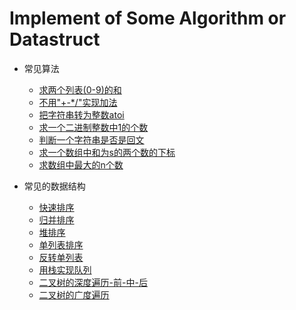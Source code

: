# Implement of Some Algorithm or Datastruct
- 常见算法
    - [求两个列表(0-9)的和](./algorithm/addTwoNumber.cpp)
    - [不用"+-*/"实现加法](./algorithm/addWithoutPlus.cpp)
    - [把字符串转为整数atoi](./algorithm/atoi.cpp)
    - [求一个二进制整数中1的个数](./algorithm/numOfOneInInteger.cpp)
    - [判断一个字符串是否是回文](./algorithm/validPalindrome.cpp)
    - [求一个数组中和为s的两个数的下标](./algorithm/twoSum.cpp)
    - [求数组中最大的n个数](./algorithm/maxN.cpp)

- 常见的数据结构
    - [快速排序](./datastructure/qsort.cpp)
    - [归并排序](./datastructure/mergeSort.cpp)
    - [堆排序](./datastructure/heapSort.cpp)
    - [单列表排序](./datastructure/listSort.cpp)
    - [反转单列表](./datastructure/reverseLinkedList.cpp)
    - [用栈实现队列](./datastructure/stackQueue.cpp)
    - [二叉树的深度遍历-前-中-后](./datastructure/depthFirstSearch.cpp)
    - [二叉树的广度遍历](./datastructure/breadthFirstSearch.cpp)
